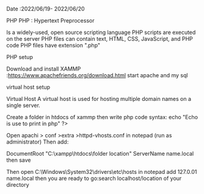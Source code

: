 Date :2022/06/19- 2022/06/20



PHP
PHP : Hypertext Preprocessor

Is a widely-used, open source scripting language PHP scripts are executed on the server PHP files can contain text, HTML, CSS, JavaScript, and PHP code PHP files have extension ".php"



PHP setup


Download and install XAMMP :https://www.apachefriends.org/download.html start apache and my sql

virtual host setup


Virtual Host
A virtual host is used for hosting multiple domain names on a single server.

Create a folder in htdocs of xammp then write php code syntax: <?php> echo "Echo is use to print in php" ?>

Open apachi > conf >extra >httpd-vhosts.conf in notepad (run as administrator) Then add:

 DocumentRoot "C:\xampp\htdocs\folder location"
 ServerName name.local
</VirtualHost>
then save

Then open C:\Windows\System32\drivers\etc\hosts in notepad add 127.0.01 name.local then you are ready to go:search localhost/location of your directory
